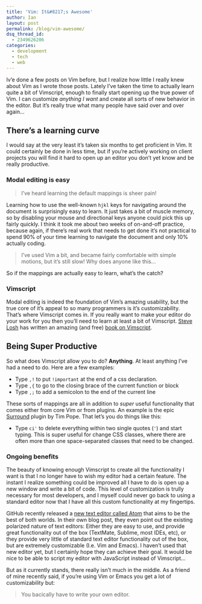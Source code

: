 ```yaml
---
title: 'Vim: It&#8217;s Awesome'
author: Ian
layout: post
permalink: /blog/vim-awesome/
dsq_thread_id:
  - 2349626206
categories:
  - development
  - tech
  - web
---
```

Iv&#8217;e done a few posts on Vim before, but I realize how little I really knew about Vim as I wrote those posts. Lately I&#8217;ve taken the time to actually learn quite a bit of Vimscript, enough to finally start opening up the true power of Vim. I can customize *anything I want* and create all sorts of new behavior in the editor. But it&#8217;s really true what many people have said over and over again&#8230;

## There&#8217;s a learning curve

I would say at the very least it&#8217;s taken six months to get proficient in Vim. It could certainly be done in less time, but if you&#8217;re actively working on client projects you will find it hard to open up an editor you don&#8217;t yet know and be really productive.

### Modal editing is easy

> I&#8217;ve heard learning the default mappings is sheer pain!

Learning how to use the well-known `hjkl` keys for navigating around the document is surprisingly easy to learn. It just takes a bit of muscle memory, so by disabling your mouse and directional keys anyone could pick this up fairly quickly. I think it took me about two weeks of on-and-off practice, because again, if there&#8217;s real work that needs to get done it&#8217;s not practical to spend 90% of your time learning to navigate the document and only 10% actually coding.

> I&#8217;ve used Vim a bit, and became fairly comfortable with simple motions, but it&#8217;s still slow! Why does anyone like this&#8230;

So if the mappings are actually easy to learn, what&#8217;s the catch?

### Vimscript

Modal editing is indeed the foundation of Vim&#8217;s amazing usability, but the true core of it&#8217;s appeal to so many programmers is it&#8217;s customizability. That&#8217;s where Vimscript comes in. If you really want to make your editor do your work for you then you&#8217;ll need to learn at least a bit of Vimscript. [Steve Losh][1] has written an amazing (and free) [book on Vimscript][2].

## Being Super Productive

So what does Vimscript allow you to do? **Anything**. At least anything I&#8217;ve had a need to do. Here are a few examples:

*   Type `,!` to put `!important` at the end of a css declaration.
*   Type `,{` to go to the closing brace of the current function or block
*   Type `,;` to add a semicolon to the end of the current line

These sorts of mappings are all in addition to *super* useful functionality that comes either from core Vim or from plugins. An example is the epic [Surround][3] plugin by Tim Pope. That let&#8217;s you do things like this:

*   Type `ci'` to delete everything within two single quotes (`'`) and start typing. This is super useful for change CSS classes, where there are often more than one space-separated classes that need to be changed.

### Ongoing benefits

The beauty of knowing enough Vimscript to create all the functionality I want is that I no longer have to wish my editor had a certain feature. The instant I realize something could be improved all I have to do is open up a new window and write a bit of code. This level of customization is trully necessary for most developers, and I myself could never go back to using a standard editor now that I have all this custom functionality at my fingertips.

GitHub recently released a [new text editor called Atom][4] that aims to be the best of both worlds. In their own blog post, they even point out the existing polarized nature of text editors: Either they are easy to use, and provide great functionality out of the box (TextMate, Sublime, most IDEs, etc), or they provide very little of standard text editor functionality out of the box, but are extremely customizable (I.e. Vim and Emacs). I haven&#8217;t used that new editor yet, but I certainly hope they can achieve their goal. It would be nice to be able to script my editor with JavaScript instead of Vimscript&#8230;

But as it currently stands, there really isn&#8217;t much in the middle. As a friend of mine recently said, if you&#8217;re using Vim or Emacs you get a lot of customizability but:

> You bacically have to write your own editor.

 [1]: http://stevelosh.com/
 [2]: http://learnvimscriptthehardway.stevelosh.com/
 [3]: https://github.com/tpope/vim-surround
 [4]: http://atom.io